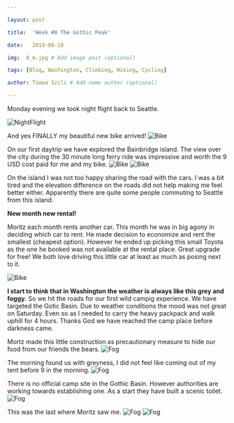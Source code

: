 ```yaml
---

layout: post

title:  'Week #8 The Gothic Peak'

date:   2019-08-18

img:  8_m.jpg # Add image post (optional)

tags: [Blog, Washington, Climbing, Hiking, Cycling]

author: Timea Szili # Add name author (optional)

---
```


Monday evening we took night flight back to Seattle.

![NightFlight]({{site.baseurl}}/assets/img/8_1.jpg) 

And yes FINALLY my beautiful new bike arrived!
![Bike]({{site.baseurl}}/assets/img/8_2.jpg) 

On our first daytrip we have explored the Bainbridge island. 
The view over the city during the 30 minute long ferry ride was impressive and worth the 9 USD cost paid for me and my bike. 
![Bike]({{site.baseurl}}/assets/img/8_3.jpg) 
![Bike]({{site.baseurl}}/assets/img/8_4.jpg) 

On the island I was not too happy sharing the road with the cars. 
I was a bit tired and the elevation difference on the roads did not help making me feel better either.
Apparently there are quite some people commuting to Seattle from this island.

**New month new rental!**

Moritz each month rents another car. This month he was in big agony in deciding which car to rent. He made decision to economize and rent the smallest (cheapest option). 
However he ended up picking this small Toyota as the one he booked was not available at the rental place. Great upgrade for free! We both love driving this little car at least as much as posing next to it.

![Bike]({{site.baseurl}}/assets/img/8_5.jpg) 

**I start to think that in Washington the weather is always like this grey and foggy.**
So we hit the roads for our first wild campig experience. We have targeted the Gotic Basin. Due to weather conditions the mood was not great on Saturday. Even so as I needed to carry the heavy packpack and walk uphill for 4 hours. Thanks God we have reached the camp place before darkness came.

Mortz made this little construction as precautionary measure to hide our food from our friends the bears.
![Fog]({{site.baseurl}}/assets/img/8_8.jpg) 


The morning found us with greyness, I did not feel like coming out of my tent before 9 in the morning.
![Fog]({{site.baseurl}}/assets/img/8_12.jpg) 

There is no official camp site in the Gothic Basin. However authorities are working towards establishing one. As a start they have built a scenic toilet.
![Fog]({{site.baseurl}}/assets/img/8_toilet.jpg) 

This was the last where Moritz saw me.
![Fog]({{site.baseurl}}/assets/img/8_10.jpg) 
![Fog]({{site.baseurl}}/assets/img/8_10.jpg) 

